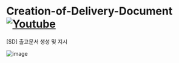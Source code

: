 # Creation-of-Delivery-Document [![Youtube](https://img.shields.io/badge/Youtube-ff0000?style=flat&logo=youtube)](https://youtu.be/eVGDCv9Pv08?si=_cRmEfF53j4y4sk9)
[SD] 출고문서 생성 및 지시

![image](https://github.com/gunwoo2/Creation-of-Delivery-Document/assets/103831860/f329c6f9-3973-4d2a-999c-069865cb1c69)
